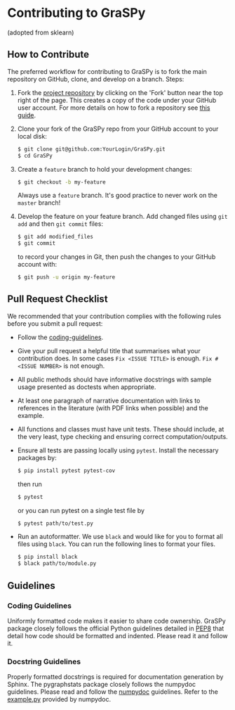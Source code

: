 # Contributing to GraSPy
(adopted from sklearn)

## How to Contribute
The preferred workflow for contributing to GraSPy is to fork the main repository on GitHub, clone, and develop on a branch. Steps:
1. Fork the [project repository](https://github.com/neurodata/GraSPy)
   by clicking on the 'Fork' button near the top right of the page. This creates
   a copy of the code under your GitHub user account. For more details on
   how to fork a repository see [this guide](https://help.github.com/articles/fork-a-repo/).

2. Clone your fork of the GraSPy repo from your GitHub account to your local disk:

   ```bash
   $ git clone git@github.com:YourLogin/GraSPy.git
   $ cd GraSPy
   ```

3. Create a ``feature`` branch to hold your development changes:

   ```bash
   $ git checkout -b my-feature
   ```

   Always use a ``feature`` branch. It's good practice to never work on the ``master`` branch!

4. Develop the feature on your feature branch. Add changed files using ``git add`` and then ``git commit`` files:

   ```bash
   $ git add modified_files
   $ git commit
   ```

   to record your changes in Git, then push the changes to your GitHub account with:

   ```bash
   $ git push -u origin my-feature
   ```

## Pull Request Checklist
We recommended that your contribution complies with the following rules before you submit a pull request:
-  Follow the
   [coding-guidelines](#guidelines).
-  Give your pull request a helpful title that summarises what your
   contribution does. In some cases `Fix <ISSUE TITLE>` is enough.
   `Fix #<ISSUE NUMBER>` is not enough.
-  All public methods should have informative docstrings with sample
   usage presented as doctests when appropriate.
-  At least one paragraph of narrative documentation with links to
   references in the literature (with PDF links when possible) and
   the example.
-  All functions and classes must have unit tests. These should include, at the very least, type checking and ensuring correct computation/outputs.
-  Ensure all tests are passing locally using `pytest`. Install the necessary packages by:
   ```bash
   $ pip install pytest pytest-cov
   ```

   then run

   ```bash
   $ pytest
   ```

   or you can run pytest on a single test file by

   ```bash
   $ pytest path/to/test.py
   ```

-  Run an autoformatter. We use `black` and would like for you to format all files using `black`. You can run the following lines to format your files.
   ```bash
   $ pip install black
   $ black path/to/module.py
   ```

## Guidelines
### Coding Guidelines
Uniformly formatted code makes it easier to share code ownership. GraSPy package closely follows the official Python guidelines detailed in [PEP8](https://www.python.org/dev/peps/pep-0008/) that detail how code should be formatted and indented. Please read it and follow it.

### Docstring Guidelines
Properly formatted docstrings is required for documentation generation by Sphinx. The pygraphstats package closely follows the numpydoc guidelines. Please read and follow the [numpydoc](https://numpydoc.readthedocs.io/en/latest/format.html#overview) guidelines. Refer to the [example.py](https://numpydoc.readthedocs.io/en/latest/example.html#example) provided by numpydoc.

